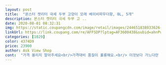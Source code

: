 ```yaml
---
layout: post 
title:  "몬스터 캣리터 극세 두부 고양이 모래 베이비파우더향, 8L, 5개" 
description: 몬스터 캣리터 극세 두부 고 ..
date: 2020-08-01 08:32:31 
img: https://static.coupangcdn.com/image/retail/images/244651838033626-0da19e6d-ce6e-419a-914c-62ab6a25c525.jpg 
linkUrl: https://link.coupang.com/re/AFFSDP?lptag=AF3600438&subid=ahnPublicAsk&pageKey=330618160&itemId=1056658113&vendorItemId=5529865531&traceid=V0-113-6466092ecc9f6c81 
categories: [1029] 
color: 4374D9 
price: 23900 
author: Ask View Shop 
cont:  "가격 올리지 말아주세요<br/>가격대비 품질이 훌륭해요.<br/> 이것보다 가느다란 건 너무 잘 부서지더라구요.<br/> 비싸기도 하구.<br/> 두꺼운 건 또 흡수가 너무 안되는 것 같구요.<br/> 막 바닥으로 줄줄 흘러내려서 떼어내느라 짯응…<br/>가격이 많이 오르지 않는다면 계속 쭉 구매할것 같아요.<br/><br/>감자가 튼튼하게 잘 뭉쳐있었어요.<br/><br/>고양이를 키우다보면 매일 사용하는 모래에 대한 목마름 잘 아실꺼예요.<br/> 향이 너무강하면 집사들한테는 좋겠지만 우리아이한테는 안좋은거 같구.<br/> .<br/> .<br/> .<br/>그래서.<br/> 이거저거 시켜 써보다가, 대나무활성탄이 들어 있다길래.<br/> 한번 사봤어요.<br/> 그래서인지 베이비파우더향은.<br/> 많이 나지않는데도 애들 냄새는 다른제품들에 비해 확실시 잡는거 같아요.<br/> 입자가 가늘어서 응고력도 만족하구요.<br/>  지금 거의 일주일사용한거 같은데 가루날림도 없네요.<br/> .<br/> .<br/> 강아지 키우는 친구한테서.<br/> 이 회사가 펫용품 전문회사고 좋은일도 많이 한다는.<br/> 얘길들어서.<br/> 더욱더 신뢰가 가네요<br/>기존쓰던것에 부어줬구요.<br/><br/>기존에 쓰던 모래만 사용할때보다 확실히 응고력이 좋은거 같아요.<br/><br/>만족합니다.<br/><br/>모래 입자는 기존에 쓰던 극세 두부 모래와 비슷해요.<br/><br/>모래를 전체갈이 한지 얼마 안되어서<br/>미세하게 조금 더 굵긴한데 큰차이는 없고,<br/>벤토로 잠시 돌아갔다가 사막화 때문에 못견디고 다시 두부로 돌아왔어요.<br/><br/>볼일보고나서 감자 캐러가니 이렇게<br/>애들이 잘 적응해줘서 일단 좋구요, 사막화 사라진것도 좋아요.<br/> 감자는 변기에 넣어놓고 잠깐 노래한곡 부르고 와서 물 내리면 잘 내려갑니다.<br/> 또 구매할게요!<br/>오히려 향+오줌 냄새가 뒤섞이는것 보다<br/>용량이 다른 모래보다 조금 더 크고, 가격이 착해서<br/>향도 독하지않고<br/>훨씬 냄새 잡아주는게 좋네요.<br/><br/>" 
---
```


